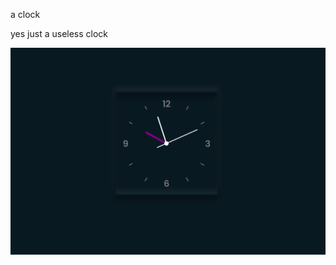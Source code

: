 a clock 

yes just a useless clock 
<p align="center">
  <a href="https://github.com/akuma-dhruv">
    <img src="https://github.com/akuma-Dhruv/jss-clock/blob/master/final.PNG"/>
	</a>
	</p>